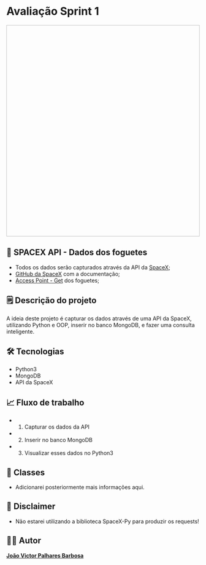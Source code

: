 # Avaliação Sprint 1
<p align="center"><img style="width: 900px; height: 550px; background: url(https://live.staticflickr.com/1951/30234801997_86f8232201_b.jpg) center bottom; -webkit-background-size: cover; -moz-background-size: cover; -o-background-size: cover; background=size: cover;"></p>

## 🚀 SPACEX API - Dados dos foguetes
- Todos os dados serão capturados através da API da [SpaceX](https://www.spacex.com/);
- [GitHub da SpaceX](https://github.com/r-spacex/SpaceX-API) com a documentação;
- [Access Point - Get](https://api.spacexdata.com/v4/rockets) dos foguetes;

## 🗒 Descrição do projeto
A ideia deste projeto é capturar os dados através de uma API da SpaceX, utilizando Python e OOP, inserir no banco MongoDB, e fazer uma consulta inteligente.

## 🛠 Tecnologias 
- Python3
- MongoDB
- API da SpaceX

## 📈 Fluxo de trabalho
- 1. Capturar os dados da API
- 2. Inserir no banco MongoDB
- 3. Visualizar esses dados no Python3

## 📁 Classes
- Adicionarei posteriormente mais informações aqui.

## 📣 Disclaimer
- Não estarei utilizando a biblioteca SpaceX-Py para produzir os requests!

## 👨‍🚀 Autor

 <b>[João Victor Palhares Barbosa](https://github.com/vicpb)</b>